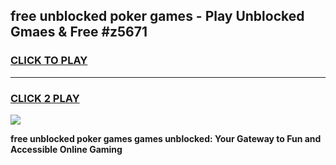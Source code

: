 
## free unblocked poker games - Play Unblocked Gmaes & Free #z5671
<h3>
<a href="https://premium.freeplayer.one?title=free_unblocked_poker_games&ref=01M">CLICK TO PLAY</a></h3>
<hr>

<h3>
<a href="https://premium.freeplayer.one?title=free_unblocked_poker_games&ref=01M">CLICK 2 PLAY</a>
  
</h3>

<a href="https://premium.freeplayer.one?title=free_unblocked_poker_games&ref=01M"><img src="https://clearcache.store/games.png"></a>


**free unblocked poker games games unblocked: Your Gateway to Fun and Accessible Online Gaming**
